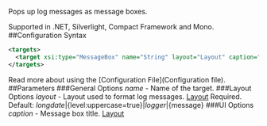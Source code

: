 Pops up log messages as message boxes. 

Supported in .NET, Silverlight, Compact Framework and Mono.
##Configuration Syntax
```xml
<targets>
  <target xsi:type="MessageBox" name="String" layout="Layout" caption="Layout" />
</targets>
```
Read more about using the [Configuration File](Configuration file).
##Parameters
###General Options
_name_ - Name of the target.
###Layout Options
_layout_ - Layout used to format log messages. [Layout](Data-types) Required. Default: ${longdate}|${level:uppercase=true}|${logger}|${message}
###UI Options
_caption_ - Message box title. [Layout](Data-types)